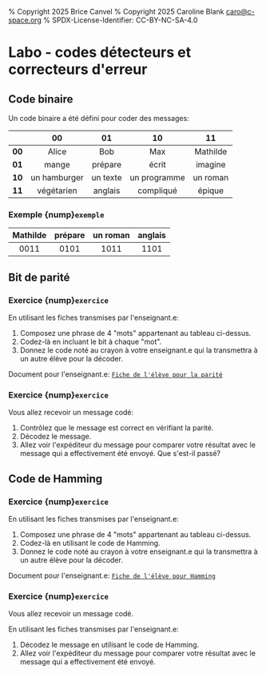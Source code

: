 % Copyright 2025 Brice Canvel
% Copyright 2025 Caroline Blank <caro@c-space.org>
% SPDX-License-Identifier: CC-BY-NC-SA-4.0

# Labo - codes détecteurs et correcteurs d'erreur

## Code binaire

Un code binaire a été défini pour coder des messages:

|     | 00  | 01  | 10  | 11  |
| :-: | :-: | :-: | :-: | :-: |
| <b>00</b>  | Alice  | Bob  | Max | Mathilde |
| <b>01</b>  | mange  | prépare  | écrit | imagine |
| <b>10</b>  | un hamburger  | un texte  | un programme | un roman |
| <b>11</b>  | végétarien  | anglais  | compliqué | épique |

### Exemple {nump}`exemple`

| Mathilde | prépare | un roman | anglais |
| :------: | :--: | :------: | :-----: |
| 0011     | 0101 | 1011     | 1101    |


## Bit de parité

### Exercice {nump}`exercice`

En utilisant les fiches transmises par l'enseignant.e:

1.  Composez une phrase de 4 "mots" appartenant au tableau ci-dessus.
2.  Codez-là en incluant le bit à chaque "mot".
3.  Donnez le code noté au crayon à votre enseignant.e qui la transmettra à un
    autre élève pour la décoder.

Document pour l'enseignant.e: [`Fiche de l'élève pour la parité`](fiche-parite.pdf)

### Exercice {nump}`exercice`

Vous allez recevoir un message codé:
1.  Contrôlez que le message est correct en vérifiant la parité.
2.  Décodez le message.
3.  Allez voir l'expéditeur du message pour comparer votre résultat avec le
    message qui a effectivement été envoyé. Que s'est-il passé?

## Code de Hamming

### Exercice {nump}`exercice`

En utilisant les fiches transmises par l'enseignant.e:

1.  Composez une phrase de 4 "mots" appartenant au tableau ci-dessus.
2.  Codez-là en utilisant le code de Hamming.
3.  Donnez le code noté au crayon à votre enseignant.e qui la transmettra à un
    autre élève pour la décoder.

Document pour l'enseignant.e: [`Fiche de l'élève pour Hamming`](fiche-hamming.pdf)

### Exercice {nump}`exercice`

Vous allez recevoir un message codé.

En utilisant les fiches transmises par l'enseignant.e:

1.  Décodez le message en utilisant le code de Hamming.
2.  Allez voir l'expéditeur du message pour comparer votre résultat avec le
    message qui a effectivement été envoyé.

